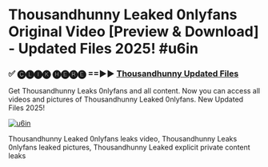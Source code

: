 # Thousandhunny Leaked 0nlyfans Original Video [Preview & Download] - Updated Files 2025! #u6in

<h3>✅ 🅒🅛🅘🅚 🅗🅔🅡🅔 ==►► <a href="https://mediafile.pages.dev?q=Thousandhunny&ref=B5R" rel="nofollow">Thousandhunny Updated Files</a></h3>

Get Thousandhunny Leaks 0nlyfans and all content. Now you can access all videos and pictures of Thousandhunny Leaked 0nlyfans. New Updated Files 2025!

[![u6in](https://github.com/user-attachments/assets/f5210949-1d50-4880-9bd9-f37c6975c838)](https://mediafile.pages.dev?q=Thousandhunny&ref=B5R)

Thousandhunny Leaked 0nlyfans leaks video, Thousandhunny Leaks 0nlyfans leaked pictures, Thousandhunny Leaked explicit private content leaks